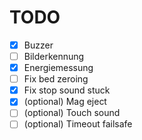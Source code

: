 # TODO

- [x] Buzzer
- [ ] Bilderkennung
- [x] Energiemessung
- [ ] Fix bed zeroing
- [x] Fix stop sound stuck
- [x] (optional) Mag eject
- [ ] (optional) Touch sound
- [ ] (optional) Timeout failsafe
